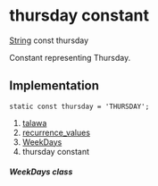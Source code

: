 
<div>

# thursday constant

</div>


[String](https://api.flutter.dev/flutter/dart-core/String-class.html)
const thursday



Constant representing Thursday.



## Implementation

``` language-dart
static const thursday = 'THURSDAY';
```







1.  [talawa](../../index.html)
2.  [recurrence_values](../../constants_recurrence_values/)
3.  [WeekDays](../../constants_recurrence_values/WeekDays-class.html)
4.  thursday constant

##### WeekDays class







